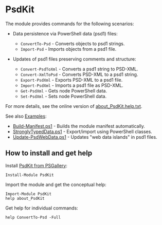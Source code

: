
# PsdKit

The module provides commands for the following scenarios:

- Data persistence via PowerShell data (psd1) files:
    - `ConvertTo-Psd` - Converts objects to psd1 strings.
    - `Import-Psd` - Imports objects from a psd1 file.

- Updates of psd1 files preserving comments and structure:
    - `Convert-PsdToXml` - Converts a psd1 string to PSD-XML.
    - `Convert-XmlToPsd` - Converts PSD-XML to a psd1 string.
    - `Export-PsdXml` - Exports PSD-XML to a psd1 file.
    - `Import-PsdXml` - Imports a psd1 file as PSD-XML.
    - `Get-PsdXml` - Gets node PowerShell data.
    - `Set-PsdXml` - Sets node PowerShell data.

For more details, see the online version of [about_PsdKit.help.txt](https://github.com/nightroman/PsdKit/blob/master/about_PsdKit.help.txt).

See also [Examples](https://github.com/nightroman/PsdKit/blob/master/Examples):

- [Build-Manifest.ps1] - Builds the module manifest automatically.
- [StronglyTypedData.ps1] - Export/import using PowerShell classes.
- [Update-PsdWebData.ps1] - Updates "web data islands" in psd1 files.

## How to install and get help

Install [PsdKit from PSGallery](https://www.powershellgallery.com/packages/PsdKit):

    Install-Module PsdKit

Import the module and get the conceptual help:

    Import-Module PsdKit
    help about_PsdKit

Get help for individual commands:

    help ConvertTo-Psd -Full

[Build-Manifest.ps1]: https://github.com/nightroman/PsdKit/blob/master/Examples/Build-Manifest.ps1
[StronglyTypedData.ps1]: https://github.com/nightroman/PsdKit/blob/master/Examples/StronglyTypedData.ps1
[Update-PsdWebData.ps1]: https://github.com/nightroman/PsdKit/blob/master/Examples/Update-PsdWebData.ps1
